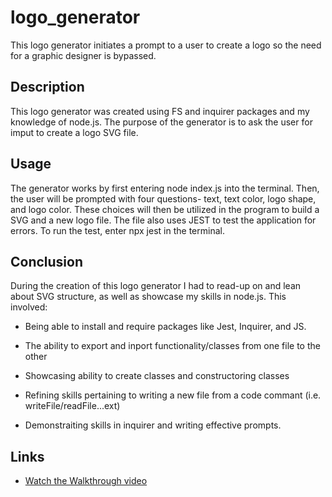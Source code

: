 # logo_generator

This logo generator initiates a prompt to a user to create a logo so the need for a graphic designer is bypassed.

## Description
This logo generator was created using FS and inquirer packages and my knowledge of node.js. The purpose of the generator is to ask the user for imput to create a logo SVG file.

## Usage
The generator works by first entering node index.js into the terminal. Then, the user will be prompted with four questions- text, text color, logo shape, and logo color. These choices will then be utilized in the program to build a SVG and a new logo file. The file also uses JEST to test the application for errors. To run the test, enter npx jest in the terminal.

## Conclusion
During the creation of this logo generator I had to read-up on and lean about SVG structure, as well as showcase my skills in node.js. This involved:

- Being able to install and require packages like Jest, Inquirer, and JS.

- The ability to export and inport functionality/classes from one file to the other

- Showcasing ability to create classes and constructoring classes

- Refining skills pertaining to writing a new file from a code commant (i.e. writeFile/readFile...ext)

- Demonstraiting skills in inquirer and writing effective prompts.

## Links

- [Watch the Walkthrough video](https://drive.google.com/file/d/1-91C3S30m1o4Jg4F1KYnsKBhOIqFfwrb/view?usp=sharing)